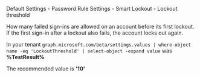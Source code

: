 Default Settings - Password Rule Settings - Smart Lockout - Lockout threshold

How many failed sign-ins are allowed on an account before its first lockout. If the first sign-in after a lockout also fails, the account locks out again.

<!--- Results --->

In your tenant `graph.microsoft.com/beta/settings.values | where-object name -eq 'LockoutThreshold' | select-object -expand value` was **%TestResult%**

The recommended value is **'10'**
